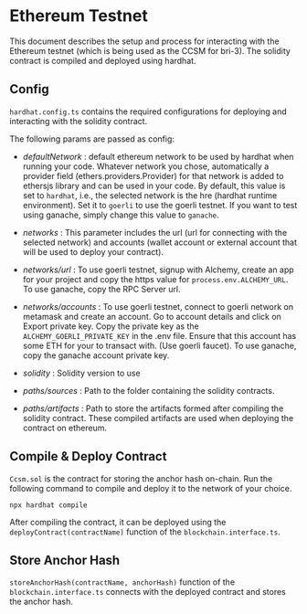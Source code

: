 # Ethereum Testnet

This document describes the setup and process for interacting with the Ethereum testnet (which is being used as the CCSM for bri-3). The solidity contract is compiled and deployed using hardhat.

## Config

`hardhat.config.ts` contains the required configurations for deploying and interacting with the solidity contract.

The following params are passed as config:

- _defaultNetwork_ : default ethereum network to be used by hardhat when running your code. Whatever network you chose, automatically a provider field (ethers.providers.Provider) for that network is added to ethersjs library and can be used in your code. By default, this value is set to `hardhat`, i.e., the selected network is the hre (hardhat runtime environment). Set it to `goerli` to use the goerli testnet. If you want to test using ganache, simply change this value to `ganache`.

- _networks_ : This parameter includes the url (url for connecting with the selected network) and accounts (wallet account or external account that will be used to deploy your contract).

- _networks/url_ : To use goerli testnet, signup with Alchemy, create an app for your project and copy the https value for `process.env.ALCHEMY_URL`. To use ganache, copy the RPC Server url.

- _networks/accounts_ : To use goerli testnet, connect to goerli network on metamask and create an account. Go to account details and click on Export private key. Copy the private key as the `ALCHEMY_GOERLI_PRIVATE_KEY` in the .env file. Ensure that this account has some ETH for your to transact with. (Use goerli faucet). To use ganache, copy the ganache account private key.

- _solidity_ : Solidity version to use

- _paths/sources_ : Path to the folder containing the solidity contracts.

- _paths/artifacts_ : Path to store the artifacts formed after compiling the solidity contract. These compiled artifacts are used when deploying the contract on ethereum.

## Compile & Deploy Contract

`Ccsm.sol` is the contract for storing the anchor hash on-chain. Run the following command to compile and deploy it to the network of your choice.

`npx hardhat compile`

After compiling the contract, it can be deployed using the `deployContract(contractName)` function of the `blockchain.interface.ts`.

## Store Anchor Hash

`storeAnchorHash(contractName, anchorHash)` function of the `blockchain.interface.ts` connects with the deployed contract and stores the anchor hash.
